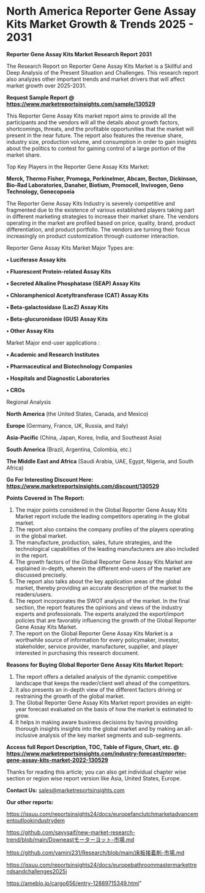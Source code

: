 # North America Reporter Gene Assay Kits Market Growth & Trends 2025 - 2031

<strong>Reporter Gene Assay Kits Market Research Report 2031</strong>

The Research Report on Reporter Gene Assay Kits Market is a Skillful and Deep Analysis of the Present Situation and Challenges. This research report also analyzes other important trends and market drivers that will affect market growth over 2025-2031.

<strong>Request Sample Report @ <a href=https://www.marketreportsinsights.com/sample/130529>https://www.marketreportsinsights.com/sample/130529</a></strong>

This Reporter Gene Assay Kits market report aims to provide all the participants and the vendors will all the details about growth factors, shortcomings, threats, and the profitable opportunities that the market will present in the near future. The report also features the revenue share, industry size, production volume, and consumption in order to gain insights about the politics to contest for gaining control of a large portion of the market share.

Top Key Players in the Reporter Gene Assay Kits Market:

<strong>Merck, Thermo Fisher, Promega, Perkinelmer, Abcam, Becton, Dickinson, Bio-Rad Laboratories, Danaher, Biotium, Promocell, Invivogen, Geno Technology, Genecopoeia</strong>

The Reporter Gene Assay Kits Industry is severely competitive and fragmented due to the existence of various established players taking part in different marketing strategies to increase their market share. The vendors operating in the market are profiled based on price, quality, brand, product differentiation, and product portfolio. The vendors are turning their focus increasingly on product customization through customer interaction.

Reporter Gene Assay Kits Market Major Types are:

<strong>• Luciferase Assay kits

• Fluorescent Protein-related Assay Kits

• Secreted Alkaline Phosphatase (SEAP) Assay Kits

• Chloramphenicol Acetyltransferase (CAT) Assay Kits

• Beta-galactosidase (LacZ) Assay Kits

• Beta-glucuronidase (GUS) Assay Kits

• Other Assay Kits</strong>

Market Major end-user applications :

<strong>• Academic and Research Institutes

• Pharmaceutical and Biotechnology Companies

• Hospitals and Diagnostic Laboratories

• CROs</strong>

Regional Analysis

</u><strong><b>North America</b></strong> (the United States, Canada, and Mexico)

<strong><b>Europe </b></strong>(Germany, France, UK, Russia, and Italy)

<strong><b>Asia-Pacific</b></strong> (China, Japan, Korea, India, and Southeast Asia)

<strong><b>South America</b></strong> (Brazil, Argentina, Colombia, etc.)

<strong><b>The Middle East and Africa</b></strong> (Saudi Arabia, UAE, Egypt, Nigeria, and South Africa)

<strong>Go For Interesting Discount Here: <a href=https://www.marketreportsinsights.com/discount/130529>https://www.marketreportsinsights.com/discount/130529</a></strong>

<strong>Points Covered in The Report:</strong>
<ol>
  <li>The major points considered in the Global Reporter Gene Assay Kits Market report include the leading competitors operating in the global market.</li>
  <li>The report also contains the company profiles of the players operating in the global market.</li>
  <li>The manufacture, production, sales, future strategies, and the technological capabilities of the leading manufacturers are also included in the report.</li>
  <li>The growth factors of the Global Reporter Gene Assay Kits Market are explained in-depth, wherein the different end-users of the market are discussed precisely.</li>
  <li>The report also talks about the key application areas of the global market, thereby providing an accurate description of the market to the readers/users.</li>
  <li>The report incorporates the SWOT analysis of the market. In the final section, the report features the opinions and views of the industry experts and professionals. The experts analyzed the export/import policies that are favorably influencing the growth of the Global Reporter Gene Assay Kits Market.</li>
  <li>The report on the Global Reporter Gene Assay Kits Market is a worthwhile source of information for every policymaker, investor, stakeholder, service provider, manufacturer, supplier, and player interested in purchasing this research document.</li>
</ol>
<strong>Reasons for Buying Global Reporter Gene Assay Kits Market Report:</strong>

<ol>
  <li>The report offers a detailed analysis of the dynamic competitive landscape that keeps the reader/client well ahead of the competitors.</li>
  <li>It also presents an in-depth view of the different factors driving or restraining the growth of the global market.</li>
  <li>The Global Reporter Gene Assay Kits Market report provides an eight-year forecast evaluated on the basis of how the market is estimated to grow.</li>
  <li>It helps in making aware business decisions by having providing thorough insights insights into the global market and by making an all-inclusive analysis of the key market segments and sub-segments.</li>
</ol>
<strong>Access full Report Description, TOC, Table of Figure, Chart, etc. @ <a href=https://www.marketreportsinsights.com/industry-forecast/reporter-gene-assay-kits-market-2022-130529>https://www.marketreportsinsights.com/industry-forecast/reporter-gene-assay-kits-market-2022-130529</a></strong>


Thanks for reading this article; you can also get individual chapter wise section or region wise report version like Asia, United States, Europe.

<strong>Contact Us:</strong>
sales@marketreportsinsights.com

<strong>Our other reports:</strong>

<a href=https://issuu.com/reportsinsights24/docs/europefanclutchmarketadvancementoutlookindustrydem>https://issuu.com/reportsinsights24/docs/europefanclutchmarketadvancementoutlookindustrydem</a>

<a href=https://github.com/sayysaif/new-market-research-trend/blob/main/Downeastモーターヨット-市場.md>https://github.com/sayysaif/new-market-research-trend/blob/main/Downeastモーターヨット-市場.md</a>

<a href=https://github.com/yamini231/Research/blob/main/床板接着剤-市場.md>https://github.com/yamini231/Research/blob/main/床板接着剤-市場.md</a>

<a href=https://issuu.com/reportsinsights24/docs/europebathroommastermarkettrendsandchallenges2025i>https://issuu.com/reportsinsights24/docs/europebathroommastermarkettrendsandchallenges2025i</a>

<a href=https://ameblo.jp/cargo656/entry-12889715349.html>https://ameblo.jp/cargo656/entry-12889715349.html</a>"

